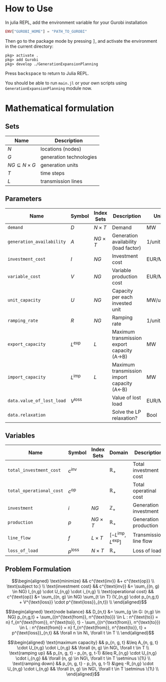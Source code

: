 # How to Use

In julia REPL, add the environment variable for your Gurobi installation

```julia
ENV["GUROBI_HOME"] = "PATH_TO_GUROBI"
```

Then go to the package mode by pressing <kbd>]</kbd>, and activate the environment in the current directory:
```
pkg> activate .
pkg> add Gurobi
pkg> develop ./GenerationExpansionPlanning
```

Press <kbd>backspace</kbd> to return to Julia REPL.

You should be able to run `main.jl` or your own scripts using `GenerationExpansionPlanning` module now.

# Mathematical formulation

## Sets
| **Name**                  | **Description**         |
|---------------------------|-------------------------|
| $N$                       | locations (nodes)       |
| $G$                       | generation technologies |
| $NG \subseteq N \times G$ | generation units        |
| $T$                       | time steps              |
| $L$                       | transmission lines      |

## Parameters
| **Name**                  | **Symbol**        | **Index Sets** | **Description**                             | **Unit** |
|---------------------------|-------------------|----------------|---------------------------------------------|----------|
| `demand`                  | $D$               | $N \times T$   | Demand                                      | MW       |
| `generation_availability` | $A$               | $NG \times T$  | Generation availability (load factor)       | 1/unit   |
| `investment_cost`         | $I$               | $NG$           | Investment cost                             | EUR/MW   |
| `variable_cost`           | $V$               | $NG$           | Variable production cost                    | EUR/MWh  |
| `unit_capacity`           | $U$               | $NG$           | Capacity per each invested unit             | MW/unit  |
| `ramping_rate`            | $R$               | $NG$           | Ramping rate                                | 1/unit   |
| `export_capacity`         | $L^{\text{exp}}$  | $L$            | Maximum transmission export capacity (A->B) | MW       |
| `import_capacity`         | $L^{\text{imp}}$  | $L$            | Maximum transmission import capacity (A<-B) | MW       |
| `data.value_of_lost_load` | $V^{\text{loss}}$ |                | Value of lost load                          | EUR/MWh  |
| `data.relaxation`         |                   |                | Solve the LP relaxation?                    | Bool     |

## Variables
| **Name**                 | **Symbol**        | **Index Sets** | **Domain**                          | **Description**                             | **Unit** |
|--------------------------|-------------------|----------------|-------------------------------------|---------------------------------------------|----------|
| `total_investment_cost`  | $c^{\text{inv}}$  |                | $\mathbb{R}_+$                      | Total investment cost                       | EUR      |
| `total_operational_cost` | $c^{\text{op}}$   |                | $\mathbb{R}_+$                      | Total operatinal cost                       | EUR      |
| `investment`             | $i$               | $NG$           | $\mathbb{Z}_+$                      | Generation investment                       | units    |
| `production`             | $p$               | $NG \times T$  | $\mathbb{R}_+$                      | Generation production                       | MW       |
| `line_flow`              | $f$               | $L \times T$   | $[-L^{\text{imp}}, L^{\text{exp}}]$ | Transmission line flow                      | MW       |
| `loss_of_load`           | $p^{\text{loss}}$ | $N \times T$   | $\mathbb{R}_+$                      | Loss of load                                | MW       |


## Problem Formulation

$$\begin{aligned}
\text{minimize}
&& c^{\text{inv}} &+ c^{\text{op}} \\
\text{subject to:} \\
\text{investment cost} && c^{\text{inv}} &= \sum_{(n, g) \in NG} I_{n,g} \cdot U_{n,g} \cdot i_{n,g} \\
\text{operational cost} && c^{\text{op}} &= \sum_{(n, g) \in NG} \sum_{t \in T} (V_{n,g} \cdot p_{n,g,t} + V^{\text{loss}} \cdot p^{\text{loss}}_{n,t}) \\
\end{aligned}$$

$$\begin{aligned}
\text{node balance} && D_{n,t} &= \sum_{g \in G: (n,g) \in NG} p_{n,g,t} + \sum_{(n^{\text{from}}, n^{\text{to}}) \in L : n^{\text{to}} = n} f_{n^{\text{from}}, n^{\text{to}}, t} - \sum_{(n^{\text{from}}, n^{\text{to}}) \in L : n^{\text{from}} = n} f_{n^{\text{from}}, n^{\text{to}}, t} + p^{\text{loss}}_{n,t} && \forall n \in N\, \forall t \in T \\
\end{aligned}$$

$$\begin{aligned}
\text{maximum capacity} && p_{n, g, t} &\leq A_{n, g, t} \cdot U_{n,g} \cdot i_{n,g} && \forall (n, g) \in NG\, \forall t \in T \\
\text{ramping up} && p_{n, g, t} - p_{n, g, t-1} &\leq R_{n,g} \cdot U_{n,g} \cdot i_{n,g} && \forall (n, g) \in NG\, \forall t \in T \setminus \{1\} \\
\text{ramping down} && p_{n, g, t} - p_{n, g, t-1} &\geq -R_{n,g} \cdot U_{n,g} \cdot i_{n,g} && \forall (n, g) \in NG\, \forall t \in T \setminus \{1\} \\
\end{aligned}$$

